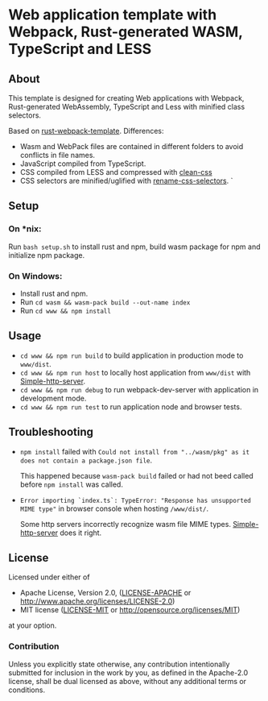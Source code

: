# Web application template with Webpack, Rust-generated WASM, TypeScript and LESS

## About

This template is designed for creating Web applications with Webpack,
Rust-generated WebAssembly, TypeScript and Less with minified class selectors.

Based on [rust-webpack-template](https://github.com/rustwasm/rust-webpack-template).
Differences:
* Wasm and WebPack files are contained in different folders to avoid conflicts in file names.
* JavaScript compiled from TypeScript.
* CSS compiled from LESS and compressed with [clean-css](https://github.com/jakubpawlowicz/clean-css)
* CSS selectors are minified/uglified with [rename-css-selectors](https://github.com/JPeer264/node-rename-css-selectors).
`
## Setup

### On *nix:

Run `bash setup.sh` to install rust and npm,
build wasm package for npm and initialize npm package.

### On Windows:

* Install rust and npm.
* Run `cd wasm && wasm-pack build --out-name index`
* Run `cd www && npm install`

## Usage

* `cd www && npm run build` to build application in production mode to `www/dist`.
* `cd www && npm run host` to locally host application from `www/dist`
  with [Simple-http-server](https://github.com/TheWaWaR/simple-http-server).
* `cd www && npm run debug` to run webpack-dev-server with application in development mode.
* `cd www && npm run test` to run application node and browser tests.

## Troubleshooting

* `npm install` failed with `Could not install from "../wasm/pkg"
  as it does not contain a package.json file`.

  This happened because `wasm-pack build` failed or
  had not beed called before `npm install` was called.

* ``Error importing `index.ts`: TypeError: "Response has unsupported MIME type"``
  in browser console when hosting `/www/dist/`.

  Some http servers incorrectly recognize wasm file MIME types.
  [Simple-http-server](https://github.com/TheWaWaR/simple-http-server) does it right.

## License

Licensed under either of

* Apache License, Version 2.0,
  ([LICENSE-APACHE](LICENSE-APACHE) or http://www.apache.org/licenses/LICENSE-2.0)
* MIT license ([LICENSE-MIT](LICENSE-MIT) or http://opensource.org/licenses/MIT)

at your option.

### Contribution

Unless you explicitly state otherwise, any contribution intentionally submitted
for inclusion in the work by you, as defined in the Apache-2.0 license,
shall be dual licensed as above, without any
additional terms or conditions.
